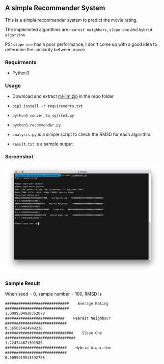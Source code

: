 ## A simple Recommender System
This is a simpla recommender system to predict the movie rating.

The implemnted algorithms are `nearest neighbors`, `slope one` and `hybrid algorithm`.

PS: `slope one` has a poor performance, I don't come up with a good idea to determine the similarity between movie.

### Requirments
- Python3

### Usage
- Download and extract [ml-1m.zip](http://files.grouplens.org/datasets/movielens/ml-1m.zip) in the repo folder
- `pip3 install -r requirements.txt`
- `python3 conver_to_sqlite3.py`
- `python3 recommender.py`

- `analysis.py` is a simple script to check the RMSD for each algorithm.
- `result.txt` is a sample output


### Screenshot
![screenshot](https://raw.githubusercontent.com/bebound/recommender/master/Screenshot/1.png)

### Sample Result

When seed = 0, sample number = 100, RMSD is

```
#############################    Average Rating    #############################
1.0099504938362078
###########################    Nearest Neighbour    ############################
0.565685424949238
###############################    Slope One    ################################
1.224744871391589
############################    Hybrid Algorithm    ############################
0.5099019513592785
```
